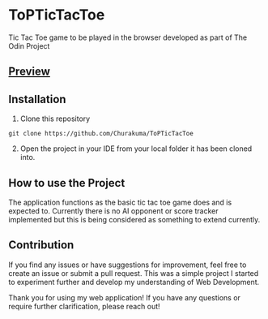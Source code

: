 # ToPTicTacToe
Tic Tac Toe game to be played in the browser developed as part of The Odin Project

## [Preview](https://churakuma.github.io/ToPTicTacToe/)

## Installation
1. Clone this repository

```
git clone https://github.com/Churakuma/ToPTicTacToe
```

2. Open the project in your IDE from your local folder it has been cloned into.

## How to use the Project

The application functions as the basic tic tac toe game does and is expected to. Currently there is no AI opponent or score tracker implemented but this is being considered as something to extend currently.

## Contribution
If you find any issues or have suggestions for improvement, feel free to create an issue or submit a pull request. This was a simple project I started to experiment further and develop my understanding of Web Development.

Thank you for using my web application! If you have any questions or require further clarification, please reach out!
